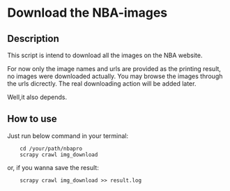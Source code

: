 # Download the NBA-images

## Description
This script is intend to download all the images on the NBA website.

For now only the image names and urls are provided as the printing result, no images were downloaded actually. You may browse the images through the urls dicrectly.
The real downloading action will be added later. 

Well,it also depends. 

## How to use
Just run below command in your terminal:

        cd /your/path/nbapro
        scrapy crawl img_download

or, if you wanna save the result:

        scrapy crawl img_download >> result.log
